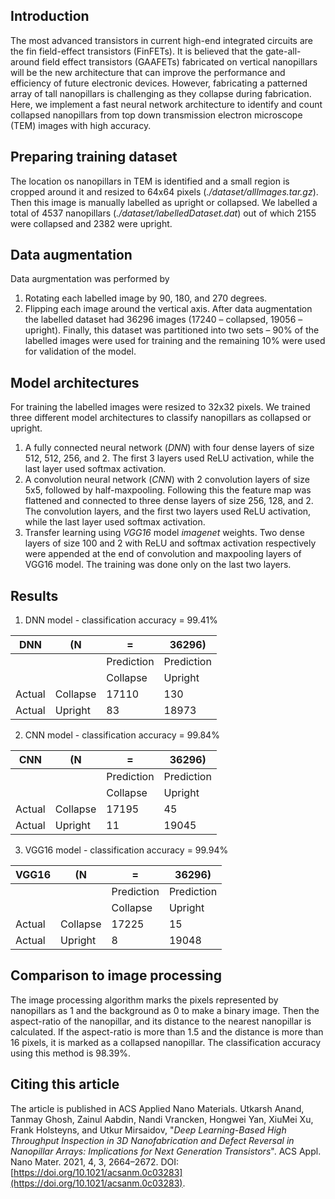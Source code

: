 ## Introduction
The most advanced transistors in current high-end integrated circuits are the fin field-effect transistors (FinFETs). It is believed that the gate-all-around field effect transistors (GAAFETs) fabricated on vertical nanopillars will be the new architecture that can improve the performance and efficiency of future electronic devices. However, fabricating a patterned array of tall nanopillars is challenging as they collapse during fabrication. Here, we implement a fast neural network architecture to identify and count collapsed nanopillars from top down transmission electron microscope (TEM) images with high accuracy.

## Preparing training dataset
The location os nanopillars in TEM is identified and a small region is cropped around it and resized to 64x64 pixels (_./dataset/allImages.tar.gz_). Then this image is manually labelled as upright or collapsed. We labelled a total of 4537 nanopillars (_./dataset/labelledDataset.dat_) out of which 2155 were collapsed and 2382 were upright.

## Data augmentation
Data aurgmentation was performed by
1. Rotating each labelled image by 90, 180, and 270 degrees.
2. Flipping each image around the vertical axis.
After data augmentation the labelled dataset had 36296 images (17240 – collapsed, 19056 – upright). Finally, this dataset was partitioned into two sets – 90% of the labelled images were used for training and the remaining 10% were used for validation of the model.

## Model architectures
For training the labelled images were resized to 32x32 pixels. We trained three different model architectures to classify nanopillars as collapsed or upright.
1. A fully connected neural network (_DNN_) with four dense layers of size 512, 512, 256, and 2. The first 3 layers used ReLU activation, while the last layer used softmax activation.
2. A convolution neural network (_CNN_) with 2 convolution layers of size 5x5, followed by half-maxpooling. Following this the feature map was flattened and connected to three dense layers of size 256, 128, and 2. The convolution layers, and the first two layers used ReLU activation, while the last layer used softmax activation.
3. Transfer learning using _VGG16_ model _imagenet_ weights. Two dense layers of size 100 and 2 with ReLU and softmax activation respectively were appended at the end of convolution and maxpooling layers of VGG16 model. The training was done only on the last two layers.

## Results
1. DNN model - classification accuracy = 99.41%

| DNN       |  (N      | =          | 36296)     |
|-----------|----------|------------|------------|
|           |          | Prediction | Prediction |
|           |          | Collapse   | Upright    |
| Actual    | Collapse | 17110      | 130        |
| Actual    | Upright  | 83         | 18973      |

2. CNN model - classification accuracy = 99.84%

| CNN       |  (N      | =          | 36296)     |
|-----------|----------|------------|------------|
|           |          | Prediction | Prediction |
|           |          | Collapse   | Upright    |
| Actual    | Collapse | 17195      | 45         |
| Actual    | Upright  | 11         | 19045      |

3. VGG16 model - classification accuracy = 99.94%

| VGG16     |  (N      | =          | 36296)     |
|-----------|----------|------------|------------|
|           |          | Prediction | Prediction |
|           |          | Collapse   | Upright    |
| Actual    | Collapse | 17225      | 15         |
| Actual    | Upright  | 8          | 19048      |

## Comparison to image processing
The image processing algorithm marks the pixels represented by nanopillars as 1 and the background as 0 to make a binary image. Then the aspect-ratio of the nanopillar, and its distance to the nearest nanopillar is calculated. If the aspect-ratio is more than 1.5 and the distance is more than 16 pixels, it is marked as a collapsed nanopillar. The classification accuracy using this method is 98.39%. 

## Citing this article
The article is published in ACS Applied Nano Materials.
Utkarsh Anand, Tanmay Ghosh, Zainul Aabdin, Nandi Vrancken, Hongwei Yan, XiuMei Xu, Frank Holsteyns, and Utkur Mirsaidov, "*Deep Learning-Based High Throughput Inspection in 3D Nanofabrication and Defect Reversal in Nanopillar Arrays: Implications for Next Generation Transistors*". ACS Appl. Nano Mater. 2021, 4, 3, 2664–2672. DOI: [https://doi.org/10.1021/acsanm.0c03283](https://doi.org/10.1021/acsanm.0c03283).

